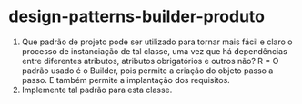 # design-patterns-builder-produto

1. Que padrão de projeto pode ser utilizado para tornar mais fácil e claro o processo de instanciação de tal classe, uma vez que há dependências entre diferentes atributos, atributos obrigatórios e outros não? R = O padrão usado é o Builder, pois permite a criação do objeto passo a passo. E também permite a implantação dos requisitos.
2. Implemente tal padrão para esta classe.
